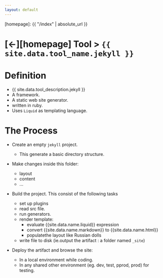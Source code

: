 ```yaml
---
layout: default
---
```



[//]: #(Reference)
[homepage]:   {{ "/index" | absolute_url }}

# [&larr;][homepage] Tool > `{{ site.data.tool_name.jekyll }}`

# Definition
- {{ site.data.tool_description.jekyll }}
- A framework.
- A static web site generator.
- written in ruby.
- Uses `Liquid` as templating language.

# The Process
- Create an empty `jekyll` project.
  - This generate a basic directory structure.

- Make changes inside this folder:
  - layout
  - content  
  - ...

- Build the project. This consist of the following tasks
  - set up plugins
  - read src file.
  - run generators.
  - render template:
    - evaluate {{site.data.name.liquid}} expression
    - convert {{site.data.name.markdown}} to {{site.data.name.html}}
    - populatethe layout like Russian dolls
  - write file to disk (ie.output the artifact : a folder named `_site`)
- Deploy the artifact and browse the site:
  - In a local environment while coding.
  - In any shared other environment (eg. dev, test, pprod, prod) for testing.

